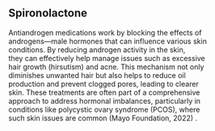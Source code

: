 
## Spironolactone

Antiandrogen medications work by blocking the effects of  
androgens—male hormones that can influence various skin  
conditions. By reducing androgen activity in the skin,  
they can effectively help manage issues such as excessive  
hair growth (hirsutism) and acne. This mechanism not only  
diminishes unwanted hair but also helps to reduce oil  
production and prevent clogged pores, leading to clearer  
skin. These treatments are often part of a comprehensive  
approach to address hormonal imbalances, particularly in  
conditions like polycystic ovary syndrome (PCOS), where  
such skin issues are common (Mayo Foundation, 2022) .